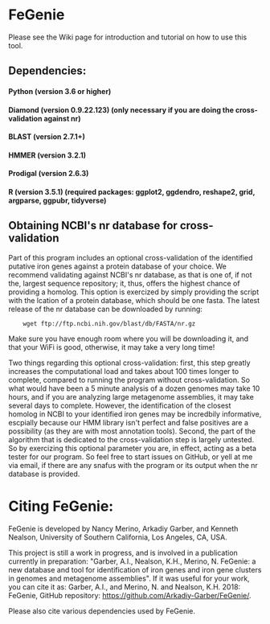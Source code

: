 # FeGenie

Please see the Wiki page for introduction and tutorial on how to use this tool.

## Dependencies:

#### Python (version 3.6 or higher)
#### Diamond (version 0.9.22.123) (only necessary if you are doing the cross-validation against nr)
#### BLAST (version 2.7.1+)
#### HMMER (version 3.2.1)
#### Prodigal (version 2.6.3)
#### R (version 3.5.1) (required packages: ggplot2, ggdendro, reshape2, grid, argparse, ggpubr, tidyverse)

## Obtaining NCBI's nr database for cross-validation

Part of this program includes an optional cross-validation of the identified putative iron genes against a protein database of your choice. We recommend validating against NCBI's nr database, as that is one of, if not the, largest sequence repository; it, thus, offers the highest chance of providing a homolog. This option is exercized by simply providing the script with the lcation of a protein database, which should be one fasta. The latest release of the nr database can be downloaded by running:

        wget ftp://ftp.ncbi.nih.gov/blast/db/FASTA/nr.gz

Make sure you have enough room where you will be downloading it, and that your WiFi is good, otherwise, it may take a very long time!

Two things regarding this optional cross-validation: first, this step greatly increases the computational load and takes about 100 times longer to complete, compared to running the program without cross-validation. So what would have been a 5 minute analysis of a dozen genomes may take 10 hours, and if you are analyzing large metagenome assemblies, it may take several days to complete. However, the identification of the closest homolog in NCBI to your identified iron genes may be incredbily informative, escpially because our HMM library isn't perfect and false positives are a possibility (as they are with most annotation tools). Second, the part of the algorithm that is dedicated to the cross-validation step is largely untested. So by exercizing this optional parameter you are, in effect, acting as a beta tester for our program. So feel free to start issues on GitHub, or yell at me via email, if there are any snafus with the program or its output when the nr database is provided.

# Citing FeGenie:
FeGenie is developed by Nancy Merino, Arkadiy Garber, and Kenneth Nealson, University of Southern California, Los Angeles, CA, USA.

This project is still a work in progress, and is involved in a publication currently in preparation: "Garber, A.I., Nealson, K.H., Merino, N. FeGenie: a new database and tool for identification of iron genes and iron gene clusters in genomes and metagenome assemblies". If it was useful for your work, you can cite it as: Garber, A.I., and Merino, N. and Nealson, K.H. 2018: FeGenie, GitHub repository: https://github.com/Arkadiy-Garber/FeGenie/.


Please also cite various dependencies used by FeGenie.
